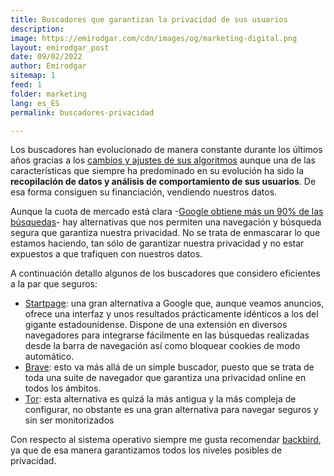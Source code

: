 ```yaml
---
title: Buscadores que garantizan la privacidad de sus usuarios
description:
image: https://emirodgar.com/cdn/images/og/marketing-digital.png
layout: emirodgar_post
date: 09/02/2022
author: Emirodgar
sitemap: 1
feed: 1
folder: marketing
lang: es_ES
permalink: buscadores-privacidad

---
```


Los buscadores han evolucionado de manera constante durante los últimos años gracias a los [cambios y ajustes de sus algoritmos](https://emirodgar.com/cambio-algoritmo-google) aunque una de las características que siempre ha predominado en su evolución ha sido la **recopilación de datos y análisis de comportamiento de sus usuarios**. De esa forma consiguen su financiación, vendiendo nuestros datos.

Aunque la cuota de mercado está clara -[Google obtiene más un 90% de las búsquedas](https://emirodgar.com/google-vs-buscadores)- hay alternativas que nos permiten una navegación y búsqueda segura que garantiza nuestra privacidad. No se trata de enmascarar lo que estamos haciendo, tan sólo de garantizar nuestra privacidad y no estar expuestos a que trafiquen con nuestros datos.

A continuación detallo algunos de los buscadores que considero eficientes a la par que seguros:

- [Startpage](https://www.startpage.com/es/): una gran alternativa a Google que, aunque veamos anuncios, ofrece una interfaz y unos resultados prácticamente idénticos a los del gigante estadounidense. Dispone de una extensión en diversos navegadores para integrarse fácilmente en las búsquedas realizadas desde la barra de navegación así como bloquear cookies de modo automático.
- [Brave](https://brave.com/es/): esto va más allá de un simple buscador, puesto que se trata de toda una suite de navegador que garantiza una privacidad online en todos los ámbitos.
- [Tor](https://www.torproject.org/download/): esta alternativa es quizá la más antigua y la más compleja de configurar, no obstante es una gran alternativa para navegar seguros y sin ser monitorizados

Con respecto al sistema operativo siempre me gusta recomendar [backbird](https://emirodgar.com/controla-la-privacidad-en-windows-con-blackbird), ya que de esa manera garantizamos todos los niveles posibles de privacidad.
<!--stackedit_data:
eyJoaXN0b3J5IjpbMTMzODE5Njk4NCwxODQ0NzU0MDA5LC03Nz
c2MjMwMTIsLTE2MzQ3MDk1MDddfQ==
-->